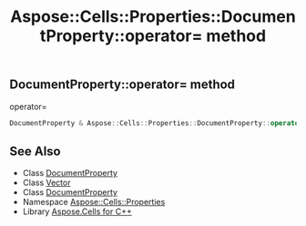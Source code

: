 ﻿---
title: Aspose::Cells::Properties::DocumentProperty::operator= method
linktitle: operator=
second_title: Aspose.Cells for C++ API Reference
description: 'Aspose::Cells::Properties::DocumentProperty::operator= method. operator= in C++.'
type: docs
weight: 300
url: /cpp/aspose.cells.properties/documentproperty/operator_asm/
---
## DocumentProperty::operator= method


operator=

```cpp
DocumentProperty & Aspose::Cells::Properties::DocumentProperty::operator=(const DocumentProperty &src)
```

## See Also

* Class [DocumentProperty](../)
* Class [Vector](../../../aspose.cells/vector/)
* Class [DocumentProperty](../)
* Namespace [Aspose::Cells::Properties](../../)
* Library [Aspose.Cells for C++](../../../)
